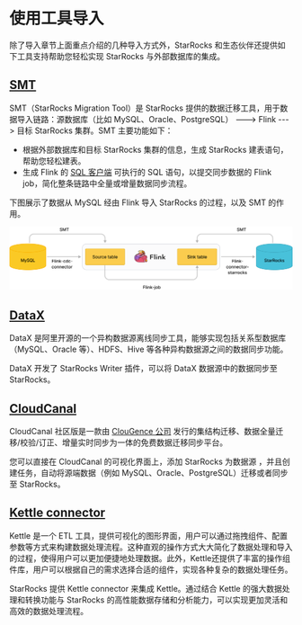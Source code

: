 # 使用工具导入

除了导入章节上面重点介绍的几种导入方式外，StarRocks 和生态伙伴还提供如下工具支持帮助您轻松实现 StarRocks 与外部数据库的集成。

## [SMT](../integrations/loading_tools/SMT.md)

SMT（StarRocks Migration Tool）是 StarRocks 提供的数据迁移工具，用于数据导入链路：源数据库（比如 MySQL、Oracle、PostgreSQL） ---> Flink ---> 目标 StarRocks 集群。SMT 主要功能如下：

- 根据外部数据库和目标 StarRocks 集群的信息，生成 StarRocks 建表语句，帮助您轻松建表。
- 生成 Flink 的 [SQL 客户端](https://nightlies.apache.org/flink/flink-docs-release-1.14/zh/docs/dev/table/sqlclient/) 可执行的 SQL 语句，以提交同步数据的 Flink job，简化整条链路中全量或增量数据同步流程。

下图展示了数据从 MySQL 经由 Flink 导入 StarRocks 的过程，以及 SMT 的作用。

![img](../assets/load_tools.png)

## [DataX](../integrations/loading_tools/DataX-starrocks-writer.md)

DataX 是阿里开源的一个异构数据源离线同步工具，能够实现包括关系型数据库（MySQL、Oracle 等）、HDFS、Hive 等各种异构数据源之间的数据同步功能。

DataX 开发了 StarRocks Writer 插件，可以将 DataX 数据源中的数据同步至 StarRocks。 

## [CloudCanal](../integrations/loading_tools/CloudCanal.md)

CloudCanal 社区版是一款由 [ClouGence 公司](https://www.clougence.com/) 发行的集结构迁移、数据全量迁移/校验/订正、增量实时同步为一体的免费数据迁移同步平台。

您可以直接在 CloudCanal 的可视化界面上，添加 StarRocks 为数据源 ，并且创建任务，自动将源端数据（例如 MySQL、Oracle、PostgreSQL）迁移或者同步至 StarRocks。

## [Kettle connector](https://github.com/StarRocks/starrocks-connector-for-kettle)

Kettle 是一个 ETL 工具，提供可视化的图形界面，用户可以通过拖拽组件、配置参数等方式来构建数据处理流程。这种直观的操作方式大大简化了数据处理和导入的过程，使得用户可以更加便捷地处理数据。此外，Kettle还提供了丰富的操作组件库，用户可以根据自己的需求选择合适的组件，实现各种复杂的数据处理任务。

StarRocks 提供 Kettle connector 来集成 Kettle。通过结合 Kettle 的强大数据处理和转换功能与 StarRocks 的高性能数据存储和分析能力，可以实现更加灵活和高效的数据处理流程。

